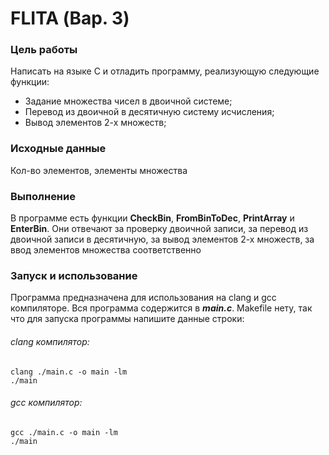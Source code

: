 # FLITA (Вар. 3)

### Цель работы
Написать на языке C и отладить программу, реализующую следующие функции:
- Задание множества чисел в двоичной системе;
- Перевод из двоичной в десятичную систему исчисления;
- Вывод элементов 2-х множеств;

### Исходные данные
Кол-во элементов, элементы множества

### Выполнение
В программе есть функции **CheckBin**, **FromBinToDec**, **PrintArray** и **EnterBin**. Они отвечают за проверку двоичной записи, за перевод из двоичной записи в десятичную, за вывод элементов 2-х множеств, за ввод элементов множества соответственно

### Запуск и использование
Программа предназначена для использования на clang и gcc компиляторе. Вся программа содержится в ***main.c***. Makefile нету, так что для запуска программы напишите данные строки: 
###### clang компилятор:
```
clang ./main.c -o main -lm
./main
```
###### gcc компилятор:
```
gcc ./main.c -o main -lm
./main
```
